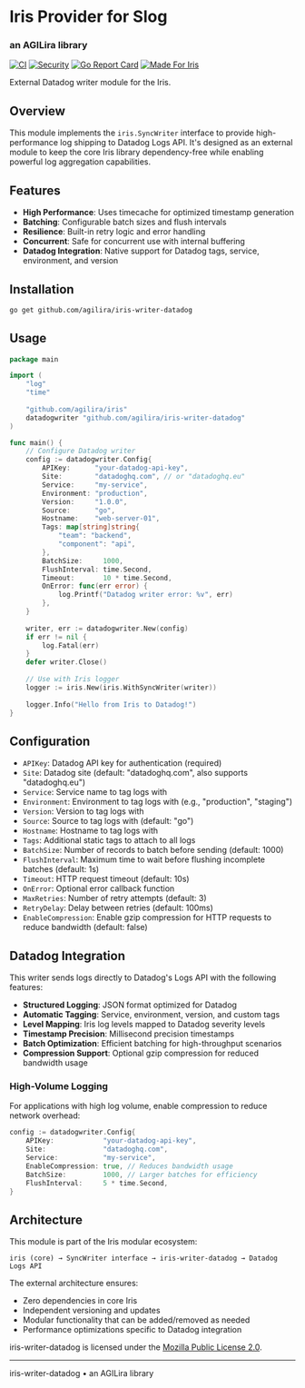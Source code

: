 # Iris Provider for Slog
### an AGILira library

[![CI](https://github.com/agilira/iris-writer-datadog/actions/workflows/ci.yml/badge.svg)](https://github.com/agilira/iris-writer-datadog/actions/workflows/ci.yml)
[![Security](https://img.shields.io/badge/security-gosec-brightgreen.svg)](https://github.com/agilira/iris-writer-datadog/actions/workflows/ci.yml)
[![Go Report Card](https://goreportcard.com/badge/github.com/agilira/iris-writer-datadog)](https://goreportcard.com/report/github.com/agilira/iris-writer-datadog)
[![Made For Iris](https://img.shields.io/badge/Made_for-Iris-pink)](https://github.com/agilira/iris)

External Datadog writer module for the Iris.

## Overview

This module implements the `iris.SyncWriter` interface to provide high-performance log shipping to Datadog Logs API. It's designed as an external module to keep the core Iris library dependency-free while enabling powerful log aggregation capabilities.

## Features

- **High Performance**: Uses timecache for optimized timestamp generation
- **Batching**: Configurable batch sizes and flush intervals
- **Resilience**: Built-in retry logic and error handling
- **Concurrent**: Safe for concurrent use with internal buffering
- **Datadog Integration**: Native support for Datadog tags, service, environment, and version

## Installation

```bash
go get github.com/agilira/iris-writer-datadog
```

## Usage

```go
package main

import (
    "log"
    "time"
    
    "github.com/agilira/iris"
    datadogwriter "github.com/agilira/iris-writer-datadog"
)

func main() {
    // Configure Datadog writer
    config := datadogwriter.Config{
        APIKey:      "your-datadog-api-key",
        Site:        "datadoghq.com", // or "datadoghq.eu"
        Service:     "my-service",
        Environment: "production",
        Version:     "1.0.0",
        Source:      "go",
        Hostname:    "web-server-01",
        Tags: map[string]string{
            "team": "backend",
            "component": "api",
        },
        BatchSize:     1000,
        FlushInterval: time.Second,
        Timeout:       10 * time.Second,
        OnError: func(err error) {
            log.Printf("Datadog writer error: %v", err)
        },
    }
    
    writer, err := datadogwriter.New(config)
    if err != nil {
        log.Fatal(err)
    }
    defer writer.Close()
    
    // Use with Iris logger
    logger := iris.New(iris.WithSyncWriter(writer))
    
    logger.Info("Hello from Iris to Datadog!")
}
```

## Configuration

- `APIKey`: Datadog API key for authentication (required)
- `Site`: Datadog site (default: "datadoghq.com", also supports "datadoghq.eu")
- `Service`: Service name to tag logs with
- `Environment`: Environment to tag logs with (e.g., "production", "staging")
- `Version`: Version to tag logs with
- `Source`: Source to tag logs with (default: "go")
- `Hostname`: Hostname to tag logs with
- `Tags`: Additional static tags to attach to all logs
- `BatchSize`: Number of records to batch before sending (default: 1000)
- `FlushInterval`: Maximum time to wait before flushing incomplete batches (default: 1s)
- `Timeout`: HTTP request timeout (default: 10s)
- `OnError`: Optional error callback function
- `MaxRetries`: Number of retry attempts (default: 3)
- `RetryDelay`: Delay between retries (default: 100ms)
- `EnableCompression`: Enable gzip compression for HTTP requests to reduce bandwidth (default: false)

## Datadog Integration

This writer sends logs directly to Datadog's Logs API with the following features:

- **Structured Logging**: JSON format optimized for Datadog
- **Automatic Tagging**: Service, environment, version, and custom tags
- **Level Mapping**: Iris log levels mapped to Datadog severity levels
- **Timestamp Precision**: Millisecond precision timestamps
- **Batch Optimization**: Efficient batching for high-throughput scenarios
- **Compression Support**: Optional gzip compression for reduced bandwidth usage

### High-Volume Logging

For applications with high log volume, enable compression to reduce network overhead:

```go
config := datadogwriter.Config{
    APIKey:            "your-datadog-api-key",
    Site:              "datadoghq.com",
    Service:           "my-service",
    EnableCompression: true, // Reduces bandwidth usage
    BatchSize:         1000, // Larger batches for efficiency
    FlushInterval:     5 * time.Second,
}
```

## Architecture

This module is part of the Iris modular ecosystem:

```
iris (core) → SyncWriter interface → iris-writer-datadog → Datadog Logs API
```

The external architecture ensures:
- Zero dependencies in core Iris
- Independent versioning and updates
- Modular functionality that can be added/removed as needed
- Performance optimizations specific to Datadog integration

iris-writer-datadog is licensed under the [Mozilla Public License 2.0](./LICENSE.md).

---

iris-writer-datadog • an AGILira library
